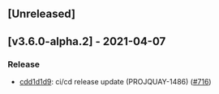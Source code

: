 <a name="unreleased"></a>
## [Unreleased]


<a name="v3.6.0-alpha.2"></a>
## [v3.6.0-alpha.2] - 2021-04-07
### Release
- [cdd1d1d9](https://github.com/quay/quay/commit/cdd1d1d9d2ac5021277c0625f048c54a0cfe0015): ci/cd release update (PROJQUAY-1486) ([#716](https://github.com/quay/quay/issues/716))
